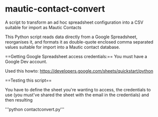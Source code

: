 # mautic-contact-convert
A script to transform an ad hoc spreadsheet configuration into a CSV suitable for import as Mautic Contacts

This Python script reads data directly from a Google Spreadsheet, reorganises it, and formats it as double-quote enclosed comma separated values suitable for import into a Mautic contact database.

==Getting Google Spreadsheet access credentials:==
You must have a Google Dev account.

Used this howto: https://developers.google.com/sheets/quickstart/python

==Testing this script==

You have to define the sheet you're wanting to access, the credentials to use (you must've shared the sheet with the email in the credentials) and then resulting

'''python contactconvert.py'''
